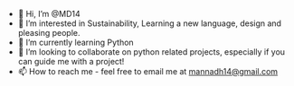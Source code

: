 - 👋 Hi, I’m @MD14
- 👀 I’m interested in Sustainability, Learning a new language, design and pleasing people. 
- 🌱 I’m currently learning Python
- 💞️ I’m looking to collaborate on python related projects, especially if you can guide me with a project!
- 📫 How to reach me - feel free to email me at mannadh14@gmail.com

<!---
Mannadh14/Mannadh14 is a ✨ special ✨ repository because its `README.md` (this file) appears on your GitHub profile.
You can click the Preview link to take a look at your changes.
--->
